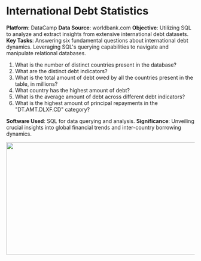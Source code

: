 
# **International Debt Statistics**
**Platform**: DataCamp
**Data Source**: worldbank.com
**Objective**: Utilizing SQL to analyze and extract insights from extensive international debt datasets.
**Key Tasks**:
Answering six fundamental questions about international debt dynamics.
Leveraging SQL's querying capabilities to navigate and manipulate relational databases.

1. What is the number of distinct countries present in the database?
2. What are the distinct debt indicators?
3. What is the total amount of debt owed by all the countries present in the table, in millions?
4. What country has the highest amount of debt?
5. What is the average amount of debt across different debt indicators?
6. What is the highest amount of principal repayments in the "DT.AMT.DLXF.CD" category?


**Software Used**: SQL for data querying and analysis.
**Significance**: Unveiling crucial insights into global financial trends and inter-country borrowing dynamics.


<img src="https://github.com/Nowosied/International.Debt/assets/149282488/7fe97bbc-c549-4784-8d74-67680253b579" width="600" height="300">






